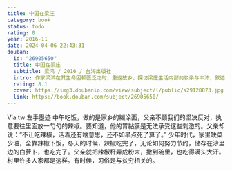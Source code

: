 ```yaml
---
title: 中国在梁庄
category: book
status: todo
rating: 0
year: 2016-11
date: 2024-04-06 22:43:31
douban:
  id: "26905650"
  title: 中国在梁庄
  subtitle: 梁鸿 / 2016 / 台海出版社
  intro: 作家梁鸿在其生命困顿匮乏之时，重返故乡，探访梁庄生活内部的驳杂与丰沛，叙述梁庄生命个体的迁徙与流转。前后历时五年，铸就《中国在梁庄》与《出梁庄记》，关于每个人都在沦陷的故乡，关于每个流落在外的异乡人，关于早已隐没在时间长河中的温柔与哀痛。《中国在梁庄》，经过五个月的调查采访，还原了梁庄近四十年来的变迁史，记录了这片土地上人们真实的生活场景和他们面对的现实困境：比如农村留守儿童的无望，农民养老、教育、医疗的缺失，农村自然环境的破坏，农村家庭的裂变，农民“性福”的危机……记录了中国的转型之痛、乡村之伤。
  rating: 8.1
  cover: https://img3.doubanio.com/view/subject/l/public/s29128873.jpg
  link: https://book.douban.com/subject/26905650/
---
```


Via tw 左手墨迹 中午吃饭，做的是家乡的糊涂面，父亲不顾我们的坚决反对，执意要往里面放一勺勺的辣椒。要知道，他的胃黏膜是无法承受这些刺激的。父亲却说：“不让吃辣椒，活着还有啥意思，还不如早点死了算了。”
少年时代，家里缺菜少油，全靠辣椒下饭，冬天的时候，辣椒吃完了，无论如何努力节约，储存在沙里边的白萝卜，也吃完了。父亲就把辣椒秆弄成粉末，撒到碗里，也吃得满头大汗。村里许多人家都是这样。有时候，习俗是与贫穷相关的。
